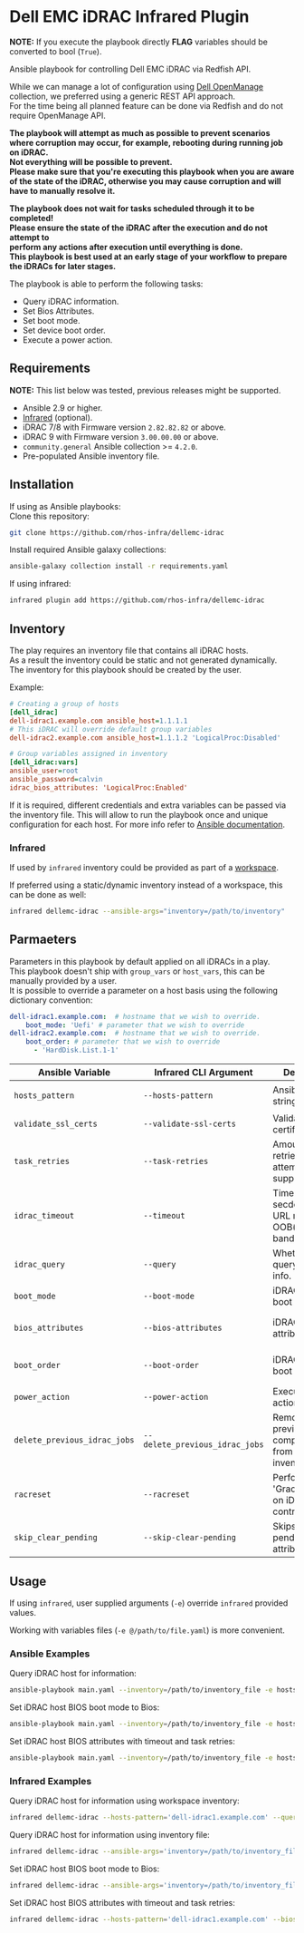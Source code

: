 # Dell EMC iDRAC Infrared Plugin

**NOTE:** If you execute the playbook directly
**FLAG** variables should be converted to bool (`True`).

Ansible playbook for controlling Dell EMC iDRAC via Redfish API.

While we can manage a lot of configuration using [Dell OpenManage](https://galaxy.ansible.com/dellemc/openmanage)
collection, we preferred using a generic REST API approach.  
For the time being all planned feature can be done via Redfish and do not require
OpenManage API.

**The playbook will attempt as much as possible to prevent scenarios where
corruption may occur, for example, rebooting during running job on iDRAC.  
Not everything will be possible to prevent.  
Please make sure that you're executing this playbook when you are aware
of the state of the iDRAC, otherwise you may cause corruption and will
have to manually resolve it.**

**The playbook does not wait for tasks scheduled through it to be completed!  
Please ensure the state of the iDRAC after the execution and do not attempt to  
perform any actions after execution until everything is done.  
This playbook is best used at an early stage of your workflow to prepare the
iDRACs for later stages.**

The playbook is able to perform the following tasks:

- Query iDRAC information.
- Set Bios Attributes.
- Set boot mode.
- Set device boot order.
- Execute a power action.

## Requirements

**NOTE:** This list below was tested, previous releases might be supported.

- Ansible 2.9 or higher.
- [Infrared](https://github.com/redhat-openstack/infrared) (optional).
- iDRAC 7/8 with Firmware version `2.82.82.82` or above.
- iDRAC 9 with Firmware version `3.00.00.00` or above.
- `community.general` Ansible collection >= `4.2.0`.
- Pre-populated Ansible inventory file.

## Installation

If using as Ansible playbooks:  
Clone this repository:

```bash
git clone https://github.com/rhos-infra/dellemc-idrac
```

Install required Ansible galaxy collections:

```bash
ansible-galaxy collection install -r requirements.yaml
```

If using infrared:  

```bash
infrared plugin add https://github.com/rhos-infra/dellemc-idrac
```

## Inventory

The play requires an inventory file that contains all iDRAC hosts.  
As a result the inventory could be static and not generated dynamically.  
The inventory for this playbook should be created by the user.

Example:

```ini
# Creating a group of hosts
[dell_idrac]
dell-idrac1.example.com ansible_host=1.1.1.1
# This iDRAC will override default group variables
dell-idrac2.example.com ansible_host=1.1.1.2 'LogicalProc:Disabled'

# Group variables assigned in inventory
[dell_idrac:vars]
ansible_user=root
ansible_password=calvin
idrac_bios_attributes: 'LogicalProc:Enabled'
```

If it is required, different credentials and extra variables can be passed via
the inventory file. This will allow to run the playbook once and unique configuration
for each host. For more info refer to [Ansible documentation](https://docs.ansible.com/ansible/latest/network/getting_started/first_inventory.html#basic-inventory).

### Infrared

If used by `infrared` inventory could be provided as part of a [workspace](https://galaxy.ansible.com/dellemc/openmanage).

If preferred using a static/dynamic inventory instead of a workspace, this can
be done as well:

```bash
infrared dellemc-idrac --ansible-args="inventory=/path/to/inventory"
```

## Parmaeters

Parameters in this playbook by default applied on all iDRACs in a play.  
This playbook doesn't ship with `group_vars` or `host_vars`, this can be
manually provided by a user.  
It is possible to override a parameter on a host basis using
the following dictionary convention:

```yaml
dell-idrac1.example.com:  # hostname that we wish to override.
    boot_mode: 'Uefi' # parameter that we wish to override
dell-idrac2.example.com:  # hostname that we wish to override.
    boot_order: # parameter that we wish to override
      - 'HardDisk.List.1-1'
```

| Ansible Variable             | Infrared CLI Argument          | Description                                                          | Default | Ansible Example                                                   | Infrared Example                                                             |
|------------------------------|--------------------------------|----------------------------------------------------------------------|---------|-------------------------------------------------------------------|------------------------------------------------------------------------------|
| `hosts_pattern`              | `--hosts-pattern`              | Ansible hosts string. **Required**                                   | `null`  | `dell-idrac1.example.com,dell-idrac2.example.com`                 | `--hosts-pattern 'dell-idrac1.example.com,dell-idrac2.example.com'`          |
| `validate_ssl_certs`         | `--validate-ssl-certs`         | Validate SSL certificates.                                           | `False` | `True`                                                            | `--validate-ssl-certs`                                                       |
| `task_retries`               | `--task-retries`               | Amount of retries attempted in supported tasks.                      | `30`    | `20`                                                              | `--task-retries 20`                                                          |
| `idrac_timeout`              | `--timeout`                    | Timeout in secdonds for URL requests to OOB(out of band) controller. | `30`    | `20`                                                              | `--timeout 20`                                                               |
| `idrac_query`                | `--query`                      | Whether to query iDRAC for info.                                     | `False` | `True`                                                            | `--query`                                                                    |
| `boot_mode`                  | `--boot-mode`                  | iDRAC BIOS boot mode.                                                | `Bios`  | `Uefi`                                                            | `--boot-mode 'Uefi'`                                                         |
| `bios_attributes`            | `--bios-attributes`            | iDRAC BIOS attributes.                                               | `False` | LogicalProc: Enabled SriovGlobalEnable: Enabled'                  | `--bios-attributes LogicalProc:Enabled,Test:Enabled`                         |
| `boot_order`                 | `--boot-order`                 | iDRAC BIOS boot order.                                               | `False` | - NIC.Integrated.1-3-1 - NIC.Integrated.1-1-1 - HardDisk.List.1-1 | `--boot-order 'NIC.Integrated.1-3-1,NIC.Integrated.1-1-1,HardDisk.List.1-1'` |
| `power_action`               | `--power-action`               | Execute power action on iDRAC.                                       | `False` | `PowerOn`                                                         | `--power-action 'PowerOn'`                                                   |
| `delete_previous_idrac_jobs` | `--delete_previous_idrac_jobs` | Remove previously completed jobs from iDRAC job inventory.           | `False` | `True`                                                            | `--delete-previous-jobs`                                                     |
| `racreset`                   | `--racreset`                   | Performs 'GracefulRestart' on iDRAC controller.                      | `False` | `True`                                                            | `--racreset`                                                                 |
| `skip_clear_pending`         | `--skip-clear-pending`         | Skips clearing pending BIOS attributes.                              | `false` | `true`                                                            |                                                                              |

## Usage

If using `infrared`, user supplied arguments (`-e`) override `infrared` provided
values.

Working with variables files (`-e @/path/to/file.yaml`) is more convenient.

### Ansible Examples

Query iDRAC host for information:

```bash
ansible-playbook main.yaml --inventory=/path/to/inventory_file -e hosts_pattern='dell-idrac1.example.com' -e idrac_query=True
```

Set iDRAC host BIOS boot mode to Bios:

```bash
ansible-playbook main.yaml --inventory=/path/to/inventory_file -e hosts_pattern='dell-idrac1.example.com' -e boot_mode='Bios'
```

Set iDRAC host BIOS attributes with timeout and task retries:

```bash
ansible-playbook main.yaml --inventory=/path/to/inventory_file -e hosts_pattern='dell-idrac1.example.com' -e bios_attributes='{"LogicalProc":Enabled,"Test":Enabled}' -e task_retries=20 -e idrac_timeout=20
```

### Infrared Examples

Query iDRAC host for information using workspace inventory:

```bash
infrared dellemc-idrac --hosts-pattern='dell-idrac1.example.com' --query
```

Query iDRAC host for information using inventory file:

```bash
infrared dellemc-idrac --ansible-args='inventory=/path/to/inventory_file' --hosts-pattern='dell-idrac1.example.com' --query
```

Set iDRAC host BIOS boot mode to Bios:

```bash
infrared dellemc-idrac --ansible-args='inventory=/path/to/inventory_file' --hosts-pattern='dell-idrac1.example.com' --boot-mode=Bios
```

Set iDRAC host BIOS attributes with timeout and task retries:

```bash
infrared dellemc-idrac --hosts-pattern='dell-idrac1.example.com' --bios-attributes='LogicalProc:Enabled,Test:Enabled' --task-retries=20 --timeout=20
```
